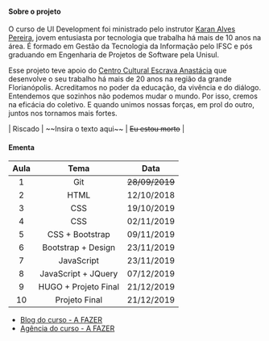 #### Sobre o projeto
O curso de UI Development foi ministrado pelo instrutor [Karan Alves Pereira](https://www.linkedin.com/in/karanalpe/), jovem entusiasta por tecnologia que trabalha há mais de 10 anos na área. É formado em Gestão da Tecnologia da Informação pelo IFSC e pós graduando em Engenharia de Projetos de Software pela Unisul.

Esse projeto teve apoio do [Centro Cultural Escrava Anastácia](http://ccea.org.br/) que desenvolve o seu trabalho há mais de 20 anos na região da grande Florianópolis. Acreditamos no poder da educação, da vivência e do diálogo. Entendemos que sozinhos não podemos mudar o mundo. Por isso, cremos na eficácia do coletivo. E quando unimos nossas forças, em prol do outro, juntos nos tornamos mais fortes.

| Riscado 	|
\~~Insira o texto aqui\~~ 	| ~~Eu estou morto~~ 	|

#### Ementa
| Aula   |      Tema            |  Data      |
|:-:|:-------------------------:|:----------:|
| 1 |  Git                      | ~~28/09/2019~~ |
| 2 |  HTML                     | 12/10/2018 |
| 3 |  CSS                      | 19/10/2019 |
| 4 |  CSS                      | 02/11/2019 |
| 5 |  CSS + Bootstrap          | 09/11/2019 |
| 6 |  Bootstrap + Design       | 23/11/2019 |
| 7 |  JavaScript               | 23/11/2019 |
| 8 |  JavaScript + JQuery      | 07/12/2019 |
| 9 |  HUGO + Projeto Final     | 21/12/2019 |
|10 |  Projeto Final            | 21/12/2019 |


* [Blog do curso - A FAZER](https://cursosticcea.github.io/curso-ui-development-1/projeto-final/blog/index.html)
* [Agência do curso - A FAZER ](https://cursosticcea.github.io/curso-ui-development-1/projeto-final/agencia/index.html)
